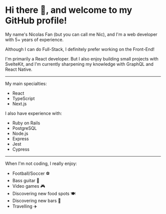 # Hi there 👋, and welcome to my GitHub profile!

My name's Nicolas Fan (but you can call me Nic), and I'm a web developer with 5+ years of experience.

Although I can do Full-Stack, I definitely prefer working on the Front-End!

I'm primarily a React developer. But I also enjoy building small projects with SvelteKit, and I'm currently sharpening my knowledge with GraphQL and React Native.

---

My main specialties:
- React
- TypeScript
- Next.js

I also have experience with:
- Ruby on Rails
- PostgreSQL
- Node.js
- Express
- Jest
- Cypress

---

When I'm not coding, I really enjoy:
- Football/Soccer ️⚽️
- Bass guitar 🎸
- Video games 🎮
- Discovering new food spots 🍽
- Discovering new bars 🍺
- Travelling ✈️
